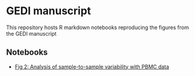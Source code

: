 # GEDI manuscript
This repository hosts R markdown notebooks reproducing the figures from the GEDI manuscript

## Notebooks

* [Fig 2: Analysis of sample-to-sample variability with PBMC data](https://htmlpreview.github.io/?https://github.com/csglab/GEDI_manuscript/blob/main/notebooks/pbmc_analysis.nb.html)
